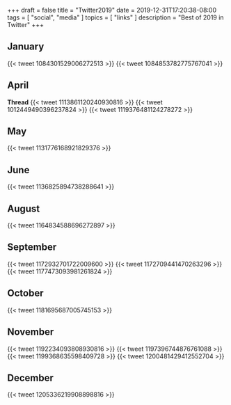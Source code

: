 +++
draft = false
title = "Twitter2019"
date = 2019-12-31T17:20:38-08:00
tags = [
  "social",
  "media"
]
topics = [
  "links"
]
description = "Best of 2019 in Twitter"
+++

## January

{{< tweet 1084301529006272513 >}}
{{< tweet 1084853782775767041 >}}

## April

**Thread**
{{< tweet 1113861120240930816 >}}
{{< tweet 1012449490396237824 >}}
{{< tweet 1119376481124278272 >}}

## May

{{< tweet 1131776168921829376 >}}

## June

{{< tweet 1136825894738288641 >}}

## August

{{< tweet 1164834588696272897 >}}

## September

{{< tweet 1172932701722009600 >}}
{{< tweet 1172709441470263296 >}}
{{< tweet 1177473093981261824 >}}

## October

{{< tweet 1181695687005745153 >}}

## November

{{< tweet 1192234093808930816 >}}
{{< tweet 1197396744876761088 >}}
{{< tweet 1199368635598409728 >}}
{{< tweet 1200481429412552704 >}}

## December

{{< tweet 1205336219908898816 >}}
